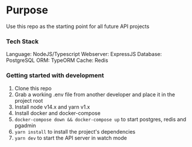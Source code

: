 # Purpose

Use this repo as the starting point for all future API projects

### Tech Stack

Language: NodeJS/Typescript
Webserver: ExpressJS
Database: PostgreSQL
ORM: TypeORM
Cache: Redis

### Getting started with development

1. Clone this repo
2. Grab a working .env file from another developer and place it in the project root
3. Install node v14.x and yarn v1.x
4. Install docker and docker-compose
5. `docker-compose down && docker-compose up` to start postgres, redis and pgadmin
6. `yarn install` to install the project's dependencies
7. `yarn dev` to start the API server in watch mode
